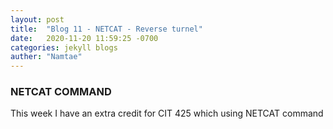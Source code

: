 ```yaml
---
layout: post
title:  "Blog 11 - NETCAT - Reverse turnel"
date:   2020-11-20 11:59:25 -0700
categories: jekyll blogs
auther: "Namtae"
---
```

<h3>NETCAT COMMAND</h3>
<p>This week I have an extra credit for CIT 425 which using NETCAT command</p>


